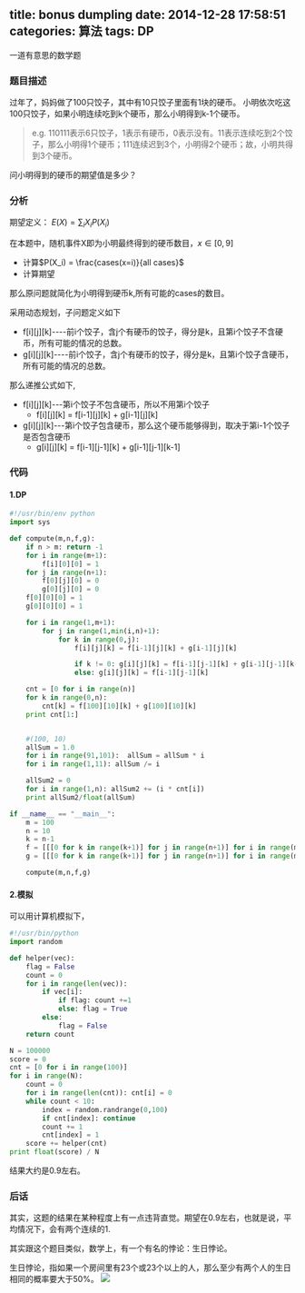 title: bonus dumpling
date: 2014-12-28 17:58:51
categories: 算法
tags: DP
---
一道有意思的数学题
<!--more-->
### 题目描述
过年了，妈妈做了100只饺子，其中有10只饺子里面有1块的硬币。
小明依次吃这100只饺子，如果小明连续吃到k个硬币，那么小明得到k-1个硬币。

> e.g.  110111表示6只饺子，1表示有硬币，0表示没有。11表示连续吃到2个饺子，那么小明得1个硬币；111连续迟到3个，小明得2个硬币；故，小明共得到3个硬币。

问小明得到的硬币的期望值是多少？

### 分析
期望定义： $E(X) = \sum_iX_iP(X_i)$

在本题中，随机事件X即为小明最终得到的硬币数目，$x \in [0, 9]$
+ 计算$P(X_i) = \frac{cases(x=i)}{all cases}$
+ 计算期望

那么原问题就简化为小明得到硬币k,所有可能的cases的数目。

采用动态规划，子问题定义如下
+ f[i][j][k]----前i个饺子，含j个有硬币的饺子，得分是k，且第i个饺子不含硬币，所有可能的情况的总数。
+ g[i][j][k]----前i个饺子，含j个有硬币的饺子，得分是k，且第i个饺子含硬币，所有可能的情况的总数。

那么递推公式如下,
+ f[i][j][k]---第i个饺子不包含硬币，所以不用第i个饺子
  + f[i][j][k] = f[i-1][j][k] + g[i-1][j][k]
+ g[i][j][k]---第i个饺子包含硬币，那么这个硬币能够得到，取决于第i-1个饺子是否包含硬币
  + g[i][j][k] = f[i-1][j-1][k] + g[i-1][j-1][k-1]

### 代码
#### 1.DP
```py
#!/usr/bin/env python
import sys

def compute(m,n,f,g):
    if n > m: return -1
    for i in range(m+1):
        f[i][0][0] = 1
    for j in range(n+1):
        f[0][j][0] = 0
        g[0][j][0] = 0
    f[0][0][0] = 1
    g[0][0][0] = 1

    for i in range(1,m+1):
        for j in range(1,min(i,n)+1):
            for k in range(0,j):
                f[i][j][k] = f[i-1][j][k] + g[i-1][j][k]

                if k != 0: g[i][j][k] = f[i-1][j-1][k] + g[i-1][j-1][k-1]
                else: g[i][j][k] = f[i-1][j-1][k]

    cnt = [0 for i in range(n)]
    for k in range(0,n):
        cnt[k] = f[100][10][k] + g[100][10][k]
    print cnt[1:]


    #(100, 10)
    allSum = 1.0
    for i in range(91,101):  allSum = allSum * i
    for i in range(1,11): allSum /= i

    allSum2 = 0
    for i in range(1,n): allSum2 += (i * cnt[i])
    print allSum2/float(allSum)

if __name__ == "__main__":
    m = 100
    n = 10
    k = n-1
    f = [[[0 for k in range(k+1)] for j in range(n+1)] for i in range(m+1)]
    g = [[[0 for k in range(k+1)] for j in range(n+1)] for i in range(m+1)]

    compute(m,n,f,g)
```

#### 2.模拟
可以用计算机模拟下，
```py
#!/usr/bin/python
import random

def helper(vec):
    flag = False
    count = 0
    for i in range(len(vec)):
        if vec[i]:
            if flag: count +=1
            else: flag = True
        else:
            flag = False
    return count

N = 100000
score = 0
cnt = [0 for i in range(100)]
for i in range(N):
    count = 0
    for i in range(len(cnt)): cnt[i] = 0
    while count < 10:
        index = random.randrange(0,100)
        if cnt[index]: continue
        count += 1
        cnt[index] = 1
    score += helper(cnt)
print float(score) / N
```
结果大约是0.9左右。

### 后话
其实，这题的结果在某种程度上有一点违背直觉。期望在0.9左右，也就是说，平均情况下，会有两个连续的1.

其实跟这个题目类似，数学上，有一个有名的悖论：生日悖论。

生日悖论，指如果一个房间里有23个或23个以上的人，那么至少有两个人的生日相同的概率要大于50%。
![](http://ljshou.qiniudn.com/birth.jpg)
